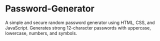 # Password-Generator
A simple and secure random password generator using HTML, CSS, and JavaScript. Generates strong 12-character passwords with uppercase, lowercase, numbers, and symbols.

